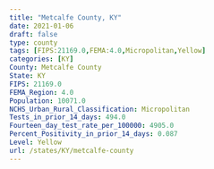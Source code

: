 ```yaml
---
title: "Metcalfe County, KY"
date: 2021-01-06
draft: false
type: county
tags: [FIPS:21169.0,FEMA:4.0,Micropolitan,Yellow]
categories: [KY]
County: Metcalfe County
State: KY
FIPS: 21169.0
FEMA_Region: 4.0
Population: 10071.0
NCHS_Urban_Rural_Classification: Micropolitan
Tests_in_prior_14_days: 494.0
Fourteen_day_test_rate_per_100000: 4905.0
Percent_Positivity_in_prior_14_days: 0.087
Level: Yellow
url: /states/KY/metcalfe-county
---
```



